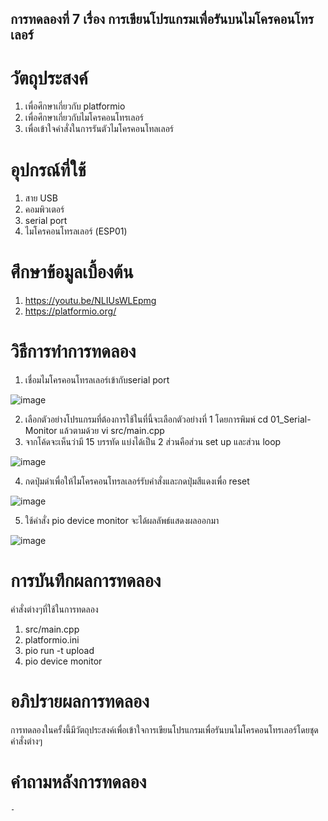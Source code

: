 ## การทดลองที่ 7 เรื่อง การเขียนโปรแกรมเพื่อรันบนไมโครคอนโทรเลอร์
# วัตถุประสงค์
1. เพื่อศึกษาเกี่ยวกับ platformio
2. เพื่อศึกษาเกี่ยวกับไมโครคอนโทรเลอร์
3. เพื่อเข้าใจคำสั่งในการรันตัวไมโครคอนโทลเลอร์
# อุปกรณ์ที่ใช้
1. สาย USB
2. คอมพิวเตอร์
3. serial port
4. ไมโครคอนโทรลเลอร์ (ESP01)
# ศึกษาข้อมูลเบื้องต้น
1. https://youtu.be/NLIUsWLEpmg
2. https://platformio.org/
# วิธีการทำการทดลอง
1. เชื่อมไมโครคอนโทรลเลอร์เข้ากับserial port

![image](https://user-images.githubusercontent.com/80881207/112421668-0f6c4f80-8d62-11eb-80f3-b93a102cebd0.png)

2. เลือกตัวอย่างโปรแกรมที่ต้องการใช้ในที่นี้จะเลือกตัวอย่างที่ 1 โดยการพิมพ์ cd 01_Serial-Monitor แล้วตามด้วย  vi src/main.cpp
3. จากโค้ดจะเห็นว่ามี 15 บรรทัด แบ่งได้เป็น 2 ส่วนคือส่วน set up และส่วน loop 
 
 ![image](https://user-images.githubusercontent.com/80881207/112421677-14c99a00-8d62-11eb-966e-c463da7ec23c.png)

4. กดปุ่มดำเพื่อให้ไมโครคอนโทรลเลอร์รับคำสั่งและกดปุ่มสีแดงเพื่อ reset
 
 ![image](https://user-images.githubusercontent.com/80881207/112421693-1eeb9880-8d62-11eb-975f-39ed65502768.png)

5. ใช้คำสั่ง pio device monitor จะได้ผลลัพธ์แสดงผลออกมา

![image](https://user-images.githubusercontent.com/80881207/112421705-23b04c80-8d62-11eb-85f5-5ccd4ee129e1.png)
# การบันทึกผลการทดลอง
คำสั่งต่างๆที่ใช้ในการทดลอง
1.	src/main.cpp 
2.	platformio.ini 
3.	pio run -t upload 
4.	pio device monitor 
# อภิปรายผลการทดลอง
การทดลองในครั้งนี้มีวัตถุประสงค์เพื่อเข้าใจการเขียนโปรแกรมเพื่อรันบนไมโครคอนโทรเลอร์โดยชุดคำสั่งต่างๆ
# คำถามหลังการทดลอง
	-



